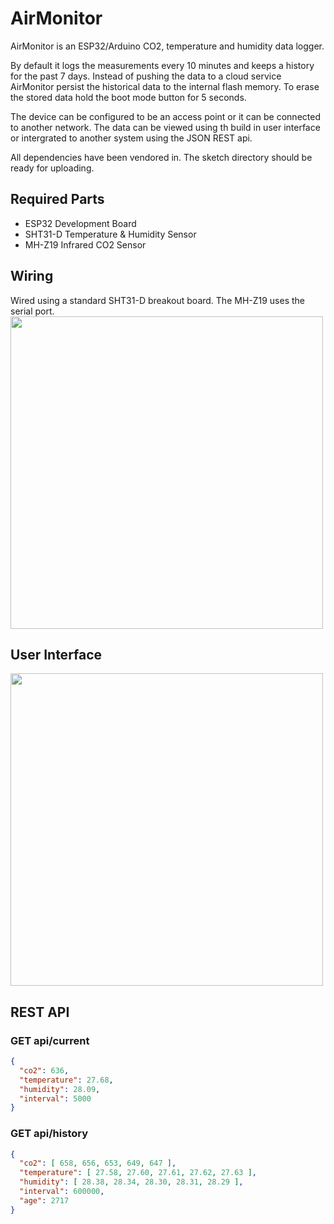 # AirMonitor
AirMonitor is an ESP32/Arduino CO2, temperature and humidity data logger.

By default it logs the measurements every 10 minutes and keeps a history for the past 7 days. Instead of pushing the data to a cloud service AirMonitor persist the historical data to the internal flash memory. To erase the stored data hold the boot mode button for 5 seconds.

The device can be configured to be an access point or it can be connected to another network. The data can be viewed using th build in user interface or intergrated to another system using the JSON REST api.

All dependencies have been vendored in. The sketch directory should be ready for uploading.

## Required Parts
* ESP32 Development Board
* SHT31-D Temperature & Humidity Sensor
* MH-Z19 Infrared CO2 Sensor

## Wiring
Wired using a standard SHT31-D breakout board. The MH-Z19 uses the serial port.
<img src="https://i.imgur.com/bwVV0hC.png" width="500" />

## User Interface
<img src="https://i.imgur.com/TgfNmmM.png" width="500" />

## REST API
### GET api/current
```json
{  
  "co2": 636,
  "temperature": 27.68,
  "humidity": 28.09,
  "interval": 5000
}
```

### GET api/history
```json
{  
  "co2": [ 658, 656, 653, 649, 647 ],
  "temperature": [ 27.58, 27.60, 27.61, 27.62, 27.63 ],
  "humidity": [ 28.38, 28.34, 28.30, 28.31, 28.29 ],
  "interval": 600000,
  "age": 2717
}
```
